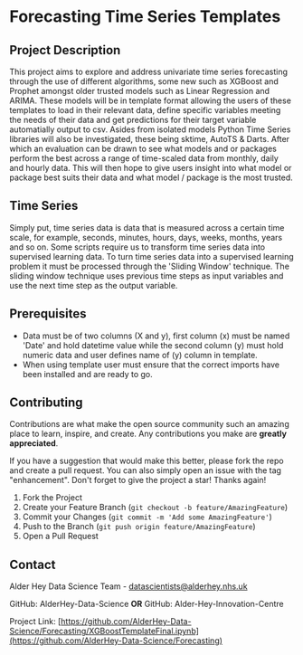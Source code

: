 # Forecasting Time Series Templates



## Project Description
This project aims to explore and address univariate time series forecasting through the use of different algorithms, some new such as XGBoost 
and Prophet amongst older trusted models such as Linear Regression and ARIMA. These models will be in template format allowing the users of 
these templates to load in their relevant data, define specific variables meeting the needs of their data and get predictions for their target 
variable automatially output to csv. Asides from isolated models Python Time Series libraries will also be investigated, these being sktime, AutoTS
& Darts. After which an evaluation can be drawn to see what models and or packages perform the best across a range of time-scaled data from monthly, 
daily and hourly data. This will then hope to give users insight into what model or package best suits their data and what model / package is the most 
trusted.

## Time Series
Simply put, time series data is data that is measured across a certain time scale, for example, seconds, minutes, hours, days, weeks,
months, years and so on. Some scripts require us to transform time series data into supervised learning data. To turn time series data 
into a supervised learning problem it must be processed through the 'Sliding Window' technique. The sliding window technique uses previous 
time steps as input variables and use the next time step as the output variable.

## Prerequisites
* Data must be of two columns (X and y), first column (x) must be named 'Date' and hold datetime value while the second column (y)
must hold numeric data and user defines name of (y) column in template.
* When using template user must ensure that the correct imports have been installed and are ready to go.


## Contributing
Contributions are what make the open source community such an amazing place to learn, inspire, and create. Any contributions you make
are **greatly appreciated**.

If you have a suggestion that would make this better, please fork the repo and create a pull request. You can also simply open an issue
with the tag "enhancement".
Don't forget to give the project a star! Thanks again!

1. Fork the Project
2. Create your Feature Branch (`git checkout -b feature/AmazingFeature`)
3. Commit your Changes (`git commit -m 'Add some AmazingFeature'`)
4. Push to the Branch (`git push origin feature/AmazingFeature`)
5. Open a Pull Request

## Contact
Alder Hey Data Science Team - datascientists@alderhey.nhs.uk

GitHub: AlderHey-Data-Science
**OR**
GitHub: Alder-Hey-Innovation-Centre

Project Link: [https://github.com/AlderHey-Data-Science/Forecasting/XGBoostTemplateFinal.ipynb](https://github.com/AlderHey-Data-Science/Forecasting)
